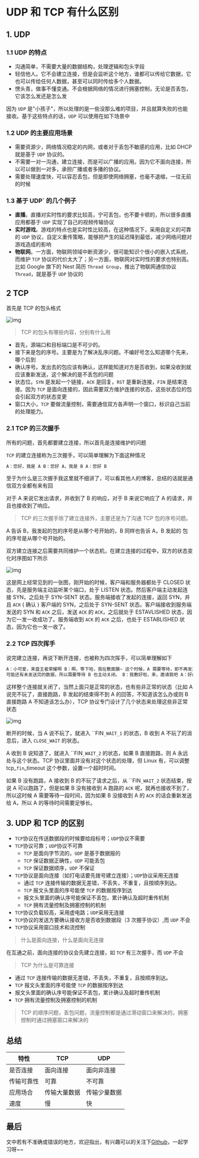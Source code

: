# UDP 和 TCP 有什么区别

## 1. UDP

### 1.1 UDP 的特点

- 沟通简单，不需要大量的数据结构，处理逻辑和包头字段
- 轻信他人。它不会建立连接，但是会监听这个地方，谁都可以传给它数据，它也可以传给任何人数据，甚至可以同时传给多个人数据。
- 愣头青，做事不懂变通。不会根据网络的情况进行拥塞控制，无论是否丢包，它该怎么发还是怎么发

因为 `UDP` 是"小孩子"，所以处理的是一些没那么难的项目，并且就算失败的也能接收。基于这些特点的话，`UDP` 可以使用在如下场景中

### 1.2 UDP 的主要应用场景

- 需要资源少，网络情况稳定的内网，或者对于丢包不敏感的应用，比如 DHCP 就是基于 `UDP` 协议的。
- 不需要一对一沟通，建立连接，而是可以广播的应用。因为它不面向连接，所以可以做到一对多，承担广播或者多播的协议。
- 需要处理速度快，可以容忍丢包，但是即使网络拥塞，也毫不退缩，一往无前的时候

### 1.3 基于 UDP` 的几个例子

- **直播**。直播对实时性的要求比较高，宁可丢包，也不要卡顿的，所以很多直播应用都基于 `UDP` 实现了自己的视频传输协议
- **实时游戏**。游戏的特点也是实时性比较高，在这种情况下，采用自定义的可靠的 `UDP` 协议，自定义重传策略，能够把产生的延迟降到最低，减少网络问题对游戏造成的影响
- **物联网**。一方面，物联网领域中断资源少，很可能知识个很小的嵌入式系统，而维护 `TCP` 协议的代价太大了；另一方面，物联网对实时性的要求也特别高。比如 Google 旗下的 Nest 简历 `Thread Group`，推出了物联网通信协议 `Thread`，就是基于 `UDP` 协议的

## 2 TCP

首先是 TCP 的包头格式

![img](https://static001.geekbang.org/resource/image/a7/bf/a795461effcce686a43f48e094c9adbf.jpg)

> TCP 的包头有哪些内容，分别有什么用

- 首先，源端口和目标端口是不可少的。
- 接下来是包的序号。主要是为了解决乱序问题。不编好号怎么知道哪个先来，哪个后到
- 确认序号。发出去的包应该有确认，这样能知道对方是否收到，如果没收到就应该重新发送，这个解决的是不丢包的问题
- 状态位。`SYN` 是发起一个链接，`ACK` 是回复，`RST` 是重新连接，`FIN` 是结束连接。因为 `TCP` 是面向连接的，因此需要双方维护连接的状态，这些状态位的包会引起双方的状态变更
- 窗口大小，`TCP` 要做流量控制，需要通信双方各声明一个窗口，标识自己当前的处理能力。

### 2.1 TCP 的三次握手

所有的问题，首先都要建立连接，所以首先是连接维护的问题

`TCP` 的建立连接称为三次握手，可以简单理解为下面这种情况

```html
A：您好，我是 A B：您好 A，我是 B A：您好 B
```

至于为什么是三次握手我这里就不细讲了，可以看其他人的博客，总结的话就是通信双方全都有来有回

对于 A 来说它发出请求，并收到了 B 的响应，对于 B 来说它响应了 A 的请求，并且也接收到了响应。

> TCP 的三次握手除了建立连接外，主要还是为了沟通 TCP 包的序号问题。

A 告诉 B，我发起的包的序号是从哪个号开始的，B 同样也告诉 A，B 发起的 包的序号是从哪个号开始的。

双方建立连接之后需要共同维护一个状态机，在建立连接的过程中，双方的状态变化时序图如下所示

![img](https://static001.geekbang.org/resource/image/66/a2/666d7d20aa907d8317af3770411f5aa2.jpg)

这是网上经常见到的一张图，刚开始的时候，客户端和服务器都处于 CLOSED 状态，先是服务端主动监听某个端口，处于 LISTEN 状态。然后客户端主动发起连接 SYN，之后处于 SYN-SENT 状态。服务端接收了发起的连接，返回 SYN，并且 `ACK` ( 确认 ) 客户端的 SYN，之后处于 SYN-SENT 状态。客户端接收到服务端发送的 SYN 和 `ACK` 之后，发送 `ACK` 的 `ACK`，之后就处于 ESTAVLISHED 状态，因为它一发一收成功了。服务端收到 `ACK` 的 `ACK` 之后，也处于 ESTABLISHED 状态，因为它也一发一收了。

### 2.2 TCP 四次挥手

说完建立连接，再说下断开连接，也被称为四次挥手，可以简单理解如下

```html
A：小可爱，来盘王者荣耀啊 B：啊，等下哈，我在敷面膜~ 这个时候，A 需要等待，即不再发送数据，但是 B
可能还有未发送完的数据，所以需要等待 B 也主动关闭。 B：我敷好啦，来，邀请我吧 A：好的，带你灰~
```

这样整个连接就关闭了，当然上面只是正常的状态，也有些非正常的状态（比如 A 说完不玩了，直接跑路，B 发起的结束得不到 A 的回答，不知道该怎么办或则 B 直接跑路 A 不知道该怎么办），TCP 协议专门设计了几个状态来处理这些非正常状态

![img](https://static001.geekbang.org/resource/image/1f/11/1f6a5e17b34f00d28722428b7b8ccb11.jpg)

断开的时候，当 A 说不玩了，就进入 ``FIN`_WAIT_1` 的状态，B 收到 A 不玩了的消息后，进入 `CLOSE_WAIT` 的状态。

A 收到 B 说知道了，就进入 ``FIN`_WAIT_2` 的状态，如果 B 直接跑路，则 A 永远处与这个状态。TCP 协议里面并没有对这个状态的处理，但 Linux 有，可以调整 tcp\_`fin`\_timeout 这个参数，设置一个超时时间。

如果 B 没有跑路，A 接收到 B 的不玩了请求之后，从 ``FIN`_WAIT_2` 状态结束，按说 A 可以跑路了，但是如果 B 没有接收到 A 跑路的 `ACK` 呢，就再也接收不到了，所以这时候 A 需要等待一段时间，因为如果 B 没接收到 A 的 `ACK` 的话会重新发送给 A，所以 A 的等待时间需要足够长。

## 3. UDP 和 TCP 的区别

- `TCP`协议在传送数据段的时候要给段标号；`UDP`协议不需要
- `TCP`协议可靠；`UDP`协议不可靠
  - `TCP` 是面向字节流的，`UDP` 是基于数据报的
  - `TCP` 保证数据正确性，`UDP` 可能丢包
  - `TCP` 保证数据顺序，`UDP` 不保证
- `TCP`协议是面向连接（如打电话要先拨号建立连接）；`UDP`协议采用无连接
  - 通过 `TCP` 连接传输的数据无差错，不丢失，不重复，且按顺序到达。
  - `TCP` 报文头里面的序号能使 `TCP` 的数据按序到达
  - 报文头里面的确认序号能保证不丢包，累计确认及超时重传机制
  - `TCP` 拥有流量控制及拥塞控制的机制
- `TCP`协议负载较高，采用虚电路；`UDP`采用无连接
- `TCP`协议的发送方要确认接收方是否收到数据段（3 次握手协议）,而 `UDP` 不会
- `TCP`协议采用窗口技术和流控制

> 什么是面向连接，什么是面向无连接

在互通之前，面向连接的协议会先建立连接，如 `TCP` 有三次握手，而 `UDP` 不会

> TCP 为什么是可靠连接

- 通过 `TCP` 连接传输的数据无差错，不丢失，不重复，且按顺序到达。
- `TCP` 报文头里面的序号能使 `TCP` 的数据按序到达
- 报文头里面的确认序号能保证不丢包，累计确认及超时重传机制
- `TCP` 拥有流量控制及拥塞控制的机制

> TCP 的顺序问题，丢包问题，流量控制都是通过滑动窗口来解决的，拥塞控制时通过拥塞窗口来解决的

## 总结

| 特性       | TCP          | UDP          |
| ---------- | ------------ | ------------ |
| 是否连接   | 面向连接     | 面向非连接   |
| 传输可靠性 | 可靠         | 不可靠       |
| 应用场合   | 传输大量数据 | 传输少量数据 |
| 速度       | 慢           | 快           |

## 最后

文中若有不准确或错误的地方，欢迎指出，有兴趣可以的关注下[Github](https://github.com/GolderBrother)，一起学习呀~~

 <comment/>
